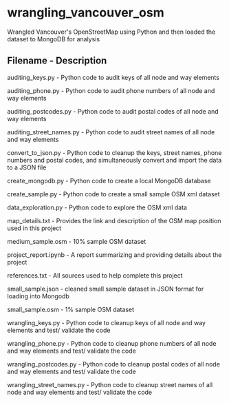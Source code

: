 # wrangling_vancouver_osm
Wrangled Vancouver's OpenStreetMap using Python and then loaded the dataset to MongoDB for analysis

## Filename - Description

auditing_keys.py - Python code to audit keys of all node and way elements

auditing_phone.py - Python code to audit phone numbers of all node and way elements

auditing_postcodes.py - Python code to audit postal codes of all node and way elements

auditing_street_names.py - Python code to audit street names of all node and way elements

convert_to_json.py - Python code to cleanup the keys, street names, phone numbers and postal codes, and simultaneously convert and import the data to a JSON file

create_mongodb.py - Python code to create a local MongoDB database

create_sample.py - Python code to create a small sample OSM xml dataset

data_exploration.py - Python code to explore the OSM xml data

map_details.txt - Provides the link and description of the OSM map position used in this project

medium_sample.osm - 10% sample OSM dataset

project_report.ipynb - A report summarizing and providing details about the project

references.txt - All sources used to help complete this project

small_sample.json - cleaned small sample dataset in JSON format for loading into Mongodb

small_sample.osm - 1% sample OSM dataset

wrangling_keys.py - Python code to cleanup keys of all node and way elements and test/ validate the code

wrangling_phone.py - Python code to cleanup phone numbers of all node and way elements and test/ validate the code

wrangling_postcodes.py - Python code to cleanup postal codes of all node and way elements and test/ validate the code

wrangling_street_names.py - Python code to cleanup street names of all node and way elements and test/ validate the code

